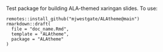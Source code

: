 Test package for building ALA-themed xaringan slides. To use:

```
remotes::install_github("mjwestgate/ALAtheme@main")
rmarkdown::draft(
  file = "doc_name.Rmd",
  template = "ALAtheme",
  package = "ALAtheme"
)
```